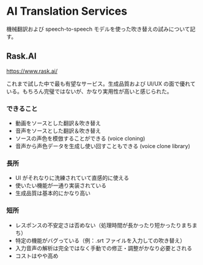 # AI Translation Services

機械翻訳および speech-to-speech モデルを使った吹き替えの試みについて記す。

## Rask.AI

https://www.rask.ai/

これまで試した中で最も有望なサービス。生成品質および UI/UX の面で優れている。もちろん完璧ではないが、かなり実用性が高いと感じられた。

### できること

- 動画をソースとした翻訳＆吹き替え
- 音声をソースとした翻訳＆吹き替え
- ソースの声色を模倣することができる (voice cloning)
- 音声から声色データを生成し使い回すこともできる (voice clone library)

### 長所

- UI がそれなりに洗練されていて直感的に使える
- 使いたい機能が一通り実装されている
- 生成品質は基本的にかなり高い

### 短所

- レスポンスの不安定さは否めない（処理時間が長かったり短かったりまちまち）
- 特定の機能がバグっている（例：.srt ファイルを入力しての吹き替え）
- 入力音声の解析は完全ではなく手動での修正・調整がかなり必要とされる
- コストはやや高め

